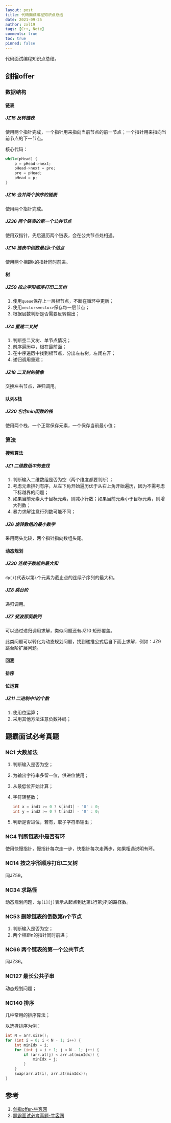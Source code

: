```yaml
---
layout: post
title: 代码面试编程知识点总结
date: 2021-09-25
author: zxl19
tags: [C++, Note]
comments: true
toc: true
pinned: false
---
```


代码面试编程知识点总结。

<!-- more -->

## 剑指offer

### 数据结构

#### 链表

##### JZ15 反转链表

使用两个指针完成，一个指针用来指向当前节点的前一节点；一个指针用来指向当前节点的下一节点。

核心代码：

```cpp
while(pHead) {
    p = pHead->next;
    pHead->next = pre;
    pre = pHead;
    pHead = p;
}
```

##### JZ16 合并两个排序的链表

使用两个指针完成。

##### JZ36 两个链表的第一个公共节点

使用双指针，先后遍历两个链表，会在公共节点处相遇。

##### JZ14 链表中倒数最后k个结点

使用两个相距k的指针同时前进。

#### 树

##### JZ59 按之字形顺序打印二叉树

1. 使用`queue`保存上一层根节点，不断在循环中更新；
2. 使用`vector<vector>`保存每一层节点；
3. 根据层数判断是否需要反转输出；

##### JZ4 重建二叉树

1. 判断空二叉树、单节点情况；
2. 前序遍历中，根在最前面；
3. 在中序遍历中找到根节点，分出左右树，左闭右开；
4. 递归调用重建；

##### JZ18 二叉树的镜像

交换左右节点，递归调用。

#### 队列&栈

##### JZ20 包含min函数的栈

使用两个栈，一个正常保存元素，一个保存当前最小值；

### 算法

#### 搜索算法

##### JZ1 二维数组中的查找

1. 判断输入二维数组是否为空（两个维度都要判断）；
2. 考虑元素排列有序，从左下角开始遍历优于从右上角开始遍历，因为不需考虑下标越界的问题；
3. 如果当前元素大于目标元素，则减小行数；如果当前元素小于目标元素，则增大列数；
4. 暴力求解注意行列数可能不同；

##### JZ6 旋转数组的最小数字

采用两头比较，两个指针指向数组头尾。

#### 动态规划

##### JZ30 连续子数组的最大和

`dp[i]`代表以第`i`个元素为截止点的连续子序列的最大和。

##### JZ8 跳台阶

递归调用。

##### JZ7 斐波那契数列

可以通过递归调用求解，类似问题还有JZ10 矩形覆盖。

此类问题可以转化为动态规划问题，找到递推公式后自下而上求解，例如：JZ9 跳台阶扩展问题。

#### 回溯

#### 排序

#### 位运算

##### JZ11 二进制中1的个数

1. 使用位运算；
2. 采用其他方法注意负数补码；

## 题霸面试必考真题

### NC1 大数加法

1. 判断输入是否为空；
2. 为输出字符串多留一位，供进位使用；
3. 从最低位开始计算；
4. 字符转整数；

    ```cpp
    int x = ind1 >= 0 ? s[ind1] - '0' : 0;
    int y = ind2 >= 0 ? t[ind2] - '0' : 0;
    ```

5. 判断是否进位，若有，取子字符串输出；

### NC4 判断链表中是否有环

使用快慢指针，慢指针每次走一步，快指针每次走两步，如果相遇说明有环。

### NC14 按之字形顺序打印二叉树

同JZ59。

### NC34 求路径

动态规划问题，`dp[i][j]`表示从起点到达第`i`行第`j`列的路径数。

### NC53 删除链表的倒数第n个节点

1. 判断输入是否为空；
2. 两个相距n的指针同时前进；

### NC66 两个链表的第一个公共节点

同JZ36。

### NC127 最长公共子串

动态规划问题；

### NC140 排序

几种常用的排序算法；

以选择排序为例：

```cpp
int N = arr.size();
for (int i = 0; i < N - 1; i++) {
    int minIdx = i;
    for (int j = i + 1; j < N - 1; j++) {
        if (arr.at(j) < arr.at(minIdx)) {
            minIdx = j;
        }
    }
    swap(arr.at(i), arr.at(minIdx));
}
```

## 参考

1. [剑指offer-牛客网](https://www.nowcoder.com/ta/coding-interviews)
2. [题霸面试必考真题-牛客网](https://www.nowcoder.com/ta/job-code-total)
